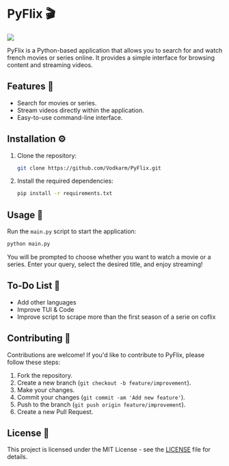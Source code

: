 # PyFlix 🎬

<img style="text-align: center;" src="https://i.postimg.cc/sgkthZJZ/image.png">

PyFlix is a Python-based application that allows you to search for and watch french movies or series online. It provides a simple interface for browsing content and streaming videos.

## Features 🚀

- Search for movies or series.
- Stream videos directly within the application.
- Easy-to-use command-line interface.

## Installation ⚙️

1. Clone the repository:

   ```bash
   git clone https://github.com/Vodkarm/PyFlix.git
   ```

2. Install the required dependencies:

   ```bash
   pip install -r requirements.txt
   ```

## Usage 📝

Run the `main.py` script to start the application:

```bash
python main.py
```

You will be prompted to choose whether you want to watch a movie or a series. Enter your query, select the desired title, and enjoy streaming!

## To-Do List 📜

- Add other languages
- Improve TUI & Code
- Improve script to scrape more than the first season of a serie on coflix

## Contributing 🤝

Contributions are welcome! If you'd like to contribute to PyFlix, please follow these steps:

1. Fork the repository.
2. Create a new branch (`git checkout -b feature/improvement`).
3. Make your changes.
4. Commit your changes (`git commit -am 'Add new feature'`).
5. Push to the branch (`git push origin feature/improvement`).
6. Create a new Pull Request.

## License 📄

This project is licensed under the MIT License - see the [LICENSE](LICENSE) file for details.
